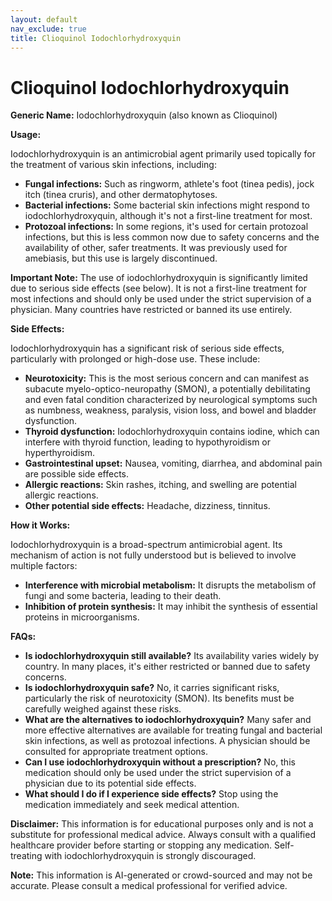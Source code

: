 ```yaml
---
layout: default
nav_exclude: true
title: Clioquinol Iodochlorhydroxyquin
---
```


# Clioquinol Iodochlorhydroxyquin

**Generic Name:** Iodochlorhydroxyquin (also known as Clioquinol)

**Usage:**

Iodochlorhydroxyquin is an antimicrobial agent primarily used topically for the treatment of various skin infections, including:

* **Fungal infections:** Such as ringworm, athlete's foot (tinea pedis), jock itch (tinea cruris), and other dermatophytoses.
* **Bacterial infections:** Some bacterial skin infections might respond to iodochlorhydroxyquin, although it's not a first-line treatment for most.
* **Protozoal infections:** In some regions, it's used for certain protozoal infections, but this is less common now due to safety concerns and the availability of other, safer treatments.  It was previously used for amebiasis, but this use is largely discontinued.

**Important Note:**  The use of iodochlorhydroxyquin is significantly limited due to serious side effects (see below).  It is not a first-line treatment for most infections and should only be used under the strict supervision of a physician.  Many countries have restricted or banned its use entirely.

**Side Effects:**

Iodochlorhydroxyquin has a significant risk of serious side effects, particularly with prolonged or high-dose use. These include:

* **Neurotoxicity:** This is the most serious concern and can manifest as subacute myelo-optico-neuropathy (SMON), a potentially debilitating and even fatal condition characterized by neurological symptoms such as numbness, weakness, paralysis, vision loss, and bowel and bladder dysfunction.
* **Thyroid dysfunction:**  Iodochlorhydroxyquin contains iodine, which can interfere with thyroid function, leading to hypothyroidism or hyperthyroidism.
* **Gastrointestinal upset:** Nausea, vomiting, diarrhea, and abdominal pain are possible side effects.
* **Allergic reactions:** Skin rashes, itching, and swelling are potential allergic reactions.
* **Other potential side effects:** Headache, dizziness, tinnitus.


**How it Works:**

Iodochlorhydroxyquin is a broad-spectrum antimicrobial agent. Its mechanism of action is not fully understood but is believed to involve multiple factors:

* **Interference with microbial metabolism:** It disrupts the metabolism of fungi and some bacteria, leading to their death.
* **Inhibition of protein synthesis:**  It may inhibit the synthesis of essential proteins in microorganisms.


**FAQs:**

* **Is iodochlorhydroxyquin still available?** Its availability varies widely by country.  In many places, it's either restricted or banned due to safety concerns.
* **Is iodochlorhydroxyquin safe?** No, it carries significant risks, particularly the risk of neurotoxicity (SMON).  Its benefits must be carefully weighed against these risks.
* **What are the alternatives to iodochlorhydroxyquin?**  Many safer and more effective alternatives are available for treating fungal and bacterial skin infections, as well as protozoal infections.  A physician should be consulted for appropriate treatment options.
* **Can I use iodochlorhydroxyquin without a prescription?** No, this medication should only be used under the strict supervision of a physician due to its potential side effects.
* **What should I do if I experience side effects?**  Stop using the medication immediately and seek medical attention.


**Disclaimer:** This information is for educational purposes only and is not a substitute for professional medical advice. Always consult with a qualified healthcare provider before starting or stopping any medication.  Self-treating with iodochlorhydroxyquin is strongly discouraged.


**Note:** This information is AI-generated or crowd-sourced and may not be accurate. Please consult a medical professional for verified advice.
